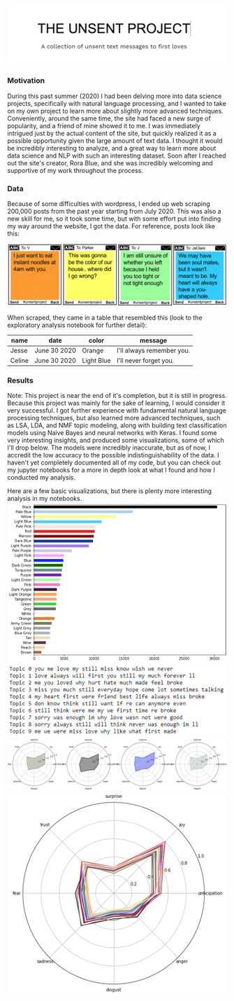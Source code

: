 ![The Unsent Project](TheUnsentProject.png)
### Motivation
During this past summer (2020) I had been delving more into data science projects, specifically with natural language processing, and I wanted to take on my own project to learn more about slightly more advanced techniques. Conveniently, around the same time, the site had faced a new surge of popularity, and a friend of mine showed it to me. I was immediately intrigued just by the actual content of the site, but quickly realized it as a possible opportunity given the large amount of text data. I thought it would be incredibly interesting to analyze, and a great way to learn more about data science and NLP with such an interesting dataset. Soon after I reached out the site's creator, Rora Blue, and she was incredibly welcoming and supportive of my work throughout the process.

### Data
Because of some difficulties with wordpress, I ended up web scraping 200,000 posts from the past year starting from July 2020. This was also a new skill for me, so it took some time, but with some effort put into finding my way around the website, I got the data. For reference, posts look like this:

![Example posts](ExamplePosts.png)

When scraped, they came in a table that resembled this (look to the exploratory analysis notebook for further detail):

| name | date | color | message |
| --- | --- | --- | --- |
| Jesse | June 30 2020 | Orange | I'll always remember you. |
| Celine | June 30 2020 | Light Blue | I'll never forget you. |

### Results
Note: This project is near the end of it's completion, but it is still in progress.
Because this project was mainly for the sake of learning, I would consider it very successful. I got further experience with fundamental natural language processing techniques, but also learned more advanced techniques, such as LSA, LDA, and NMF topic modeling, along with building text classification models using Naive Bayes and neural networks with Keras. I found some very interesting insights, and produced some visualizations, some of which I'll drop below. The models were incredibly inaccurate, but as of now, I accredit the low accuracy to the possible indistinguishability of the data. I haven't yet completely documented all of my code, but you can check out my jupyter notebooks for a more in depth look at what I found and how I conducted my analysis.

Here are a few basic visualizations, but there is plenty more interesting analysis in my notebooks.
![Color counts](ColorCounts.png)
![LSA Topic Modeling](LSAResults.png)
![Sample color emotions](SampleColorEmotions.png)
![All color emotions](AllColorEmotions.png)
